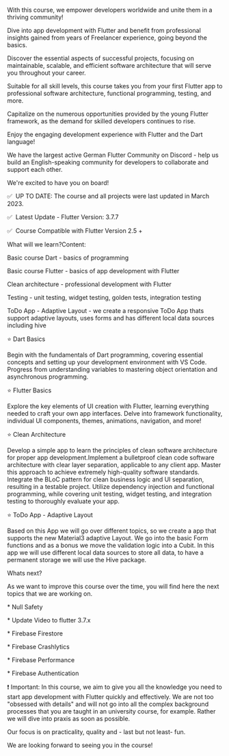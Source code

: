 With this course, we empower developers worldwide and unite them in a thriving community!

Dive into app development with Flutter and benefit from professional insights gained from years of Freelancer experience, going beyond the basics.

Discover the essential aspects of successful projects, focusing on maintainable, scalable, and efficient software architecture that will serve you throughout your career.

Suitable for all skill levels, this course takes you from your first Flutter app to professional software architecture, functional programming, testing, and more.

Capitalize on the numerous opportunities provided by the young Flutter framework, as the demand for skilled developers continues to rise.

Enjoy the engaging development experience with Flutter and the Dart language!

We have the largest active German Flutter Community on Discord - help us build an English-speaking community for developers to collaborate and support each other.

We're excited to have you on board!

✅  UP TO DATE: The course and all projects were last updated in March 2023.

✅  Latest Update - Flutter Version: 3.7.7

✅  Course Compatible with Flutter Version 2.5 +

What will we learn?Content:

Basic course Dart - basics of programming

Basic course Flutter - basics of app development with Flutter

Clean architecture - professional development with Flutter

Testing - unit testing, widget testing, golden tests, integration testing

ToDo App - Adaptive Layout - we create a responsive ToDo App thats support adaptive layouts, uses forms and has different local data sources including hive

⭐️ Dart Basics

Begin with the fundamentals of Dart programming, covering essential concepts and setting up your development environment with VS Code. Progress from understanding variables to mastering object orientation and asynchronous programming.

⭐️ Flutter Basics 

Explore the key elements of UI creation with Flutter, learning everything needed to craft your own app interfaces. Delve into framework functionality, individual UI components, themes, animations, navigation, and more!

⭐️ Clean Architecture 

Develop a simple app to learn the principles of clean software architecture for proper app development.Implement a bulletproof clean code software architecture with clear layer separation, applicable to any client app. Master this approach to achieve extremely high-quality software standards. Integrate the BLoC pattern for clean business logic and UI separation, resulting in a testable project. Utilize dependency injection and functional programming, while covering unit testing, widget testing, and integration testing to thoroughly evaluate your app.

⭐️ ToDo App - Adaptive Layout

Based on this App we will go over different topics, so we create a app that supports the new Material3 adaptive Layout. We go into the basic Form functions and as a bonus we move the validation logic into a Cubit. In this app we will use different local data sources to store all data, to have a permanent storage we will use the Hive package.

Whats next?

As we want to improve this course over the time, you will find here the next topics that we are working on.

* Null Safety

* Update Video to flutter 3.7.x

* Firebase Firestore

* Firebase Crashlytics

* Firebase Performance

* Firebase Authentication

❗️ Important: In this course, we aim to give you all the knowledge you need to start app development with Flutter quickly and effectively. We are not too "obsessed with details" and will not go into all the complex background processes that you are taught in an university course, for example. Rather we will dive into praxis as soon as possible.

Our focus is on practicality, quality and - last but not least- fun.

We are looking forward to seeing you in the course!